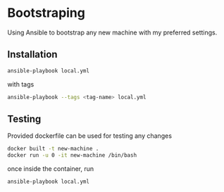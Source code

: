 # Bootstraping

Using Ansible to bootstrap any new machine with my preferred settings.

## Installation

```sh
ansible-playbook local.yml
```

with tags

```sh
ansible-playbook --tags <tag-name> local.yml
```

## Testing

Provided dockerfile can be used for testing any changes

```sh
docker built -t new-machine .
docker run -u 0 -it new-machine /bin/bash
```

once inside the container, run

```sh
ansible-playbook local.yml
```

